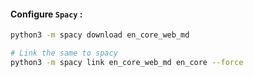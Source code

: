 #### Configure `Spacy` :

```sh
python3 -m spacy download en_core_web_md

# Link the same to spacy
python3 -m spacy link en_core_web_md en_core --force
```
